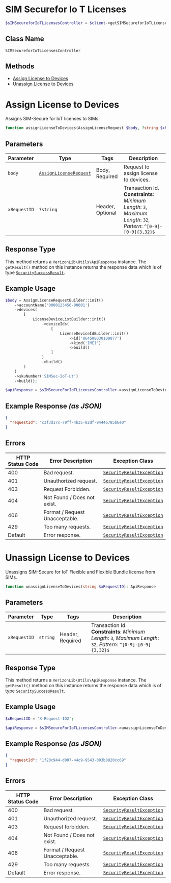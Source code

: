 # SIM Securefor Io T Licenses

```php
$sIMSecureforIoTLicensesController = $client->getSIMSecureforIoTLicensesController();
```

## Class Name

`SIMSecureforIoTLicensesController`

## Methods

* [Assign License to Devices](../../doc/controllers/sim-securefor-io-t-licenses.md#assign-license-to-devices)
* [Unassign License to Devices](../../doc/controllers/sim-securefor-io-t-licenses.md#unassign-license-to-devices)


# Assign License to Devices

Assigns SIM-Secure for IoT licenses to SIMs.

```php
function assignLicenseToDevices(AssignLicenseRequest $body, ?string $xRequestID = null): ApiResponse
```

## Parameters

| Parameter | Type | Tags | Description |
|  --- | --- | --- | --- |
| `body` | [`AssignLicenseRequest`](../../doc/models/assign-license-request.md) | Body, Required | Request to assign license to devices. |
| `xRequestID` | `?string` | Header, Optional | Transaction Id.<br>**Constraints**: *Minimum Length*: `3`, *Maximum Length*: `32`, *Pattern*: `^[0-9]-[0-9]{3,32}$` |

## Response Type

This method returns a `VerizonLib\Utils\ApiResponse` instance. The `getResult()` method on this instance returns the response data which is of type [`SecuritySuccessResult`](../../doc/models/security-success-result.md).

## Example Usage

```php
$body = AssignLicenseRequestBuilder::init()
    ->accountName('0000123456-00001')
    ->devices(
        [
            LicenseDeviceListBuilder::init()
                ->deviceIds(
                    [
                        LicenseDeviceIdBuilder::init()
                            ->id('864508030109877')
                            ->kind('IMEI')
                            ->build()
                    ]
                )
                ->build()
        ]
    )
    ->skuNumber('SIMSec-IoT-Lt')
    ->build();

$apiResponse = $sIMSecureForIoTLicensesController->assignLicenseToDevices($body);
```

## Example Response *(as JSON)*

```json
{
  "requestId": "c3f3d17c-79ff-4b35-82df-94446785b6e0"
}
```

## Errors

| HTTP Status Code | Error Description | Exception Class |
|  --- | --- | --- |
| 400 | Bad request. | [`SecurityResultException`](../../doc/models/security-result-exception.md) |
| 401 | Unauthorized request. | [`SecurityResultException`](../../doc/models/security-result-exception.md) |
| 403 | Request Forbidden. | [`SecurityResultException`](../../doc/models/security-result-exception.md) |
| 404 | Not Found / Does not exist. | [`SecurityResultException`](../../doc/models/security-result-exception.md) |
| 406 | Format / Request Unacceptable. | [`SecurityResultException`](../../doc/models/security-result-exception.md) |
| 429 | Too many requests. | [`SecurityResultException`](../../doc/models/security-result-exception.md) |
| Default | Error response. | [`SecurityResultException`](../../doc/models/security-result-exception.md) |


# Unassign License to Devices

Unassigns SIM-Secure for IoT Flexible and Flexible Bundle license from SIMs.

```php
function unassignLicenseToDevices(string $xRequestID): ApiResponse
```

## Parameters

| Parameter | Type | Tags | Description |
|  --- | --- | --- | --- |
| `xRequestID` | `string` | Header, Required | Transaction Id.<br>**Constraints**: *Minimum Length*: `3`, *Maximum Length*: `32`, *Pattern*: `^[0-9]-[0-9]{3,32}$` |

## Response Type

This method returns a `VerizonLib\Utils\ApiResponse` instance. The `getResult()` method on this instance returns the response data which is of type [`SecuritySuccessResult`](../../doc/models/security-success-result.md).

## Example Usage

```php
$xRequestID = 'X-Request-ID2';

$apiResponse = $sIMSecureForIoTLicensesController->unassignLicenseToDevices($xRequestID);
```

## Example Response *(as JSON)*

```json
{
  "requestId": "1f28c944-d007-44c9-9543-003b8820cc69"
}
```

## Errors

| HTTP Status Code | Error Description | Exception Class |
|  --- | --- | --- |
| 400 | Bad request. | [`SecurityResultException`](../../doc/models/security-result-exception.md) |
| 401 | Unauthorized request. | [`SecurityResultException`](../../doc/models/security-result-exception.md) |
| 403 | Request forbidden. | [`SecurityResultException`](../../doc/models/security-result-exception.md) |
| 404 | Not Found / Does not exist. | [`SecurityResultException`](../../doc/models/security-result-exception.md) |
| 406 | Format / Request Unacceptable. | [`SecurityResultException`](../../doc/models/security-result-exception.md) |
| 429 | Too many requests. | [`SecurityResultException`](../../doc/models/security-result-exception.md) |
| Default | Error response. | [`SecurityResultException`](../../doc/models/security-result-exception.md) |

